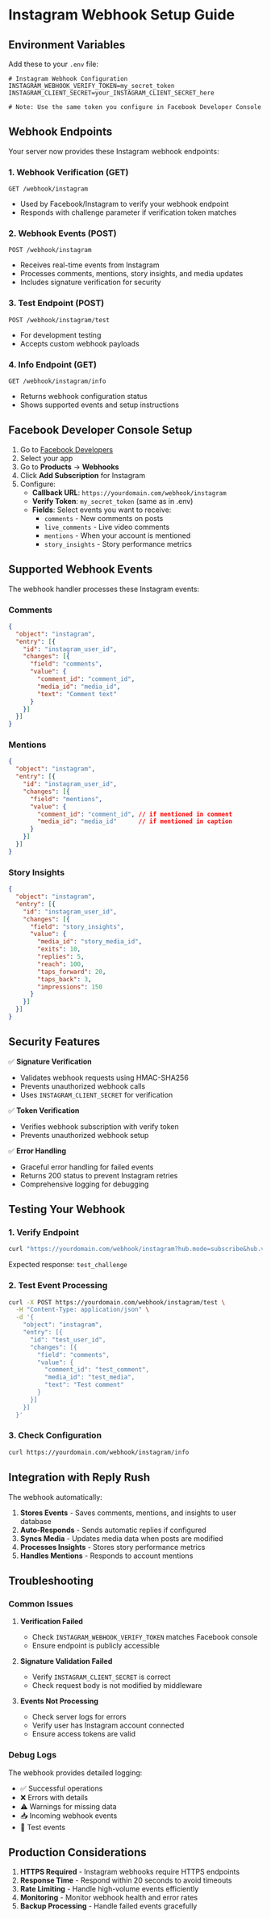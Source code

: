# Instagram Webhook Setup Guide

## Environment Variables

Add these to your `.env` file:

```env
# Instagram Webhook Configuration
INSTAGRAM_WEBHOOK_VERIFY_TOKEN=my_secret_token
INSTAGRAM_CLIENT_SECRET=your_INSTAGRAM_CLIENT_SECRET_here

# Note: Use the same token you configure in Facebook Developer Console
```

## Webhook Endpoints

Your server now provides these Instagram webhook endpoints:

### 1. Webhook Verification (GET)
```
GET /webhook/instagram
```
- Used by Facebook/Instagram to verify your webhook endpoint
- Responds with challenge parameter if verification token matches

### 2. Webhook Events (POST)
```
POST /webhook/instagram
```
- Receives real-time events from Instagram
- Processes comments, mentions, story insights, and media updates
- Includes signature verification for security

### 3. Test Endpoint (POST)
```
POST /webhook/instagram/test
```
- For development testing
- Accepts custom webhook payloads

### 4. Info Endpoint (GET)
```
GET /webhook/instagram/info
```
- Returns webhook configuration status
- Shows supported events and setup instructions

## Facebook Developer Console Setup

1. Go to [Facebook Developers](https://developers.facebook.com/)
2. Select your app
3. Go to **Products** → **Webhooks**
4. Click **Add Subscription** for Instagram
5. Configure:
   - **Callback URL**: `https://yourdomain.com/webhook/instagram`
   - **Verify Token**: `my_secret_token` (same as in .env)
   - **Fields**: Select events you want to receive:
     - `comments` - New comments on posts
     - `live_comments` - Live video comments
     - `mentions` - When your account is mentioned
     - `story_insights` - Story performance metrics

## Supported Webhook Events

The webhook handler processes these Instagram events:

### Comments
```json
{
  "object": "instagram",
  "entry": [{
    "id": "instagram_user_id",
    "changes": [{
      "field": "comments",
      "value": {
        "comment_id": "comment_id",
        "media_id": "media_id",
        "text": "Comment text"
      }
    }]
  }]
}
```

### Mentions
```json
{
  "object": "instagram", 
  "entry": [{
    "id": "instagram_user_id",
    "changes": [{
      "field": "mentions",
      "value": {
        "comment_id": "comment_id", // if mentioned in comment
        "media_id": "media_id"      // if mentioned in caption
      }
    }]
  }]
}
```

### Story Insights
```json
{
  "object": "instagram",
  "entry": [{
    "id": "instagram_user_id", 
    "changes": [{
      "field": "story_insights",
      "value": {
        "media_id": "story_media_id",
        "exits": 10,
        "replies": 5,
        "reach": 100,
        "taps_forward": 20,
        "taps_back": 3,
        "impressions": 150
      }
    }]
  }]
}
```

## Security Features

✅ **Signature Verification**
- Validates webhook requests using HMAC-SHA256
- Prevents unauthorized webhook calls
- Uses `INSTAGRAM_CLIENT_SECRET` for verification

✅ **Token Verification**
- Verifies webhook subscription with verify token
- Prevents unauthorized webhook setup

✅ **Error Handling**
- Graceful error handling for failed events
- Returns 200 status to prevent Instagram retries
- Comprehensive logging for debugging

## Testing Your Webhook

### 1. Verify Endpoint
```bash
curl "https://yourdomain.com/webhook/instagram?hub.mode=subscribe&hub.verify_token=my_secret_token&hub.challenge=test_challenge"
```
Expected response: `test_challenge`

### 2. Test Event Processing
```bash
curl -X POST https://yourdomain.com/webhook/instagram/test \
  -H "Content-Type: application/json" \
  -d '{
    "object": "instagram",
    "entry": [{
      "id": "test_user_id",
      "changes": [{
        "field": "comments",
        "value": {
          "comment_id": "test_comment",
          "media_id": "test_media",
          "text": "Test comment"
        }
      }]
    }]
  }'
```

### 3. Check Configuration
```bash
curl https://yourdomain.com/webhook/instagram/info
```

## Integration with Reply Rush

The webhook automatically:

1. **Stores Events** - Saves comments, mentions, and insights to user database
2. **Auto-Responds** - Sends automatic replies if configured
3. **Syncs Media** - Updates media data when posts are modified
4. **Processes Insights** - Stores story performance metrics
5. **Handles Mentions** - Responds to account mentions

## Troubleshooting

### Common Issues

1. **Verification Failed**
   - Check `INSTAGRAM_WEBHOOK_VERIFY_TOKEN` matches Facebook console
   - Ensure endpoint is publicly accessible

2. **Signature Validation Failed**
   - Verify `INSTAGRAM_CLIENT_SECRET` is correct
   - Check request body is not modified by middleware

3. **Events Not Processing**
   - Check server logs for errors
   - Verify user has Instagram account connected
   - Ensure access tokens are valid

### Debug Logs

The webhook provides detailed logging:
- ✅ Successful operations
- ❌ Errors with details
- ⚠️ Warnings for missing data
- 📥 Incoming webhook events
- 🧪 Test events

## Production Considerations

1. **HTTPS Required** - Instagram webhooks require HTTPS endpoints
2. **Response Time** - Respond within 20 seconds to avoid timeouts
3. **Rate Limiting** - Handle high-volume events efficiently
4. **Monitoring** - Monitor webhook health and error rates
5. **Backup Processing** - Handle failed events gracefully
